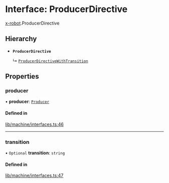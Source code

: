 # Interface: ProducerDirective

[x-robot](../modules/x_robot.md).ProducerDirective

## Hierarchy

- **`ProducerDirective`**

  ↳ [`ProducerDirectiveWithTransition`](x_robot.ProducerDirectiveWithTransition.md)

## Properties

### producer

• **producer**: [`Producer`](x_robot.Producer.md)

#### Defined in

[lib/machine/interfaces.ts:46](https://github.com/Masquerade-Circus/x-robot/blob/a0ed060/lib/machine/interfaces.ts#L46)

___

### transition

• `Optional` **transition**: `string`

#### Defined in

[lib/machine/interfaces.ts:47](https://github.com/Masquerade-Circus/x-robot/blob/a0ed060/lib/machine/interfaces.ts#L47)
